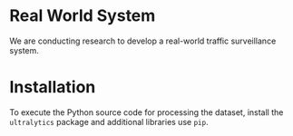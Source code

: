 # Real World System

We are conducting research to develop a real-world traffic surveillance system.

# Installation

To execute the Python source code for processing the dataset, install the `ultralytics` package and additional libraries use `pip`.